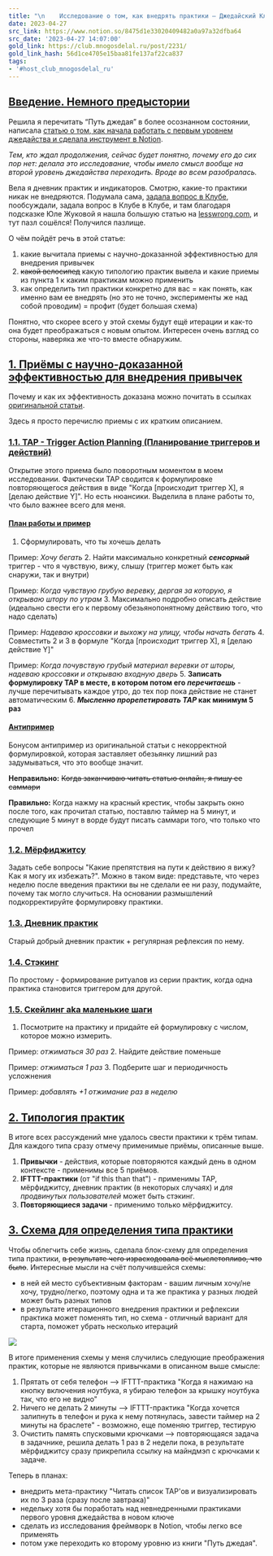 ```yaml
---
title: "\n    Исследование о том, как внедрять практики — Джедайский Клуб \U0001F918✖️\U0001F469‍\U0001F4BB‍\n"
date: 2023-04-27
src_link: https://www.notion.so/8475d1e33020409482a0a97a32dfba64
src_date: '2023-04-27 14:07:00'
gold_link: https://club.mnogosdelal.ru/post/2231/
gold_link_hash: 56d1ce4705e15baa81fe137af22ca837
tags:
- '#host_club_mnogosdelal_ru'
---
```



[Введение. Немного предыстории](#Vvedenie-Nemnogo-predys)
---------------------------------------------------------


Решила я перечитать “Путь джедая” в более осознанном состоянии, написала [статью о том, как начала работать с первым уровнем джедайства и сделала инструмент в Notion](https://club.mnogosdelal.ru/post/2071).


*Тем, кто ждал продолжения, сейчас будет понятно, почему его до сих пор нет: делала это исследование, чтобы имело смысл вообще на второй уровень джедайства переходить. Вроде во всем разобралась.*


Вела я дневник практик и индикаторов. Смотрю, какие-то практики никак не внедряются. Подумала сама, [задала вопрос в Клубе](https://club.mnogosdelal.ru/question/2141), пообсуждали, задала вопрос в Клубе в Клубе, и там благодаря подсказке Юле Жуковой я нашла большую статью на [lesswrong.com](http://lesswrong.com), и тут пазл сошёлся! Получился пазлище.


О чём пойдёт речь в этой статье:


1. какие вычитала приемы с научно-доказанной эффективностью для внедрения привычек
2. ~~какой велосипед~~ какую типологию практик вывела и какие приемы из пункта 1 к каким практикам можно применить
3. как определить тип практики конкретно для вас = как понять, как именно вам ее внедрять (но это не точно, эксперименты же над собой проводим) = профит (будет большая схема)


Понятно, что скорее всего у этой схемы будут ещё итерации и как-то она будет преображаться с новым опытом. Интересен очень взгляд со стороны, наверяка же что-то вместе обнаружим.


[1. Приёмы с научно-доказанной эффективностью для внедрения привычек](#1-Priiomy-s-nauchno-dokaz)
-------------------------------------------------------------------------------------------------


Почему и как их эффективность доказана можно почитать в ссылках [оригинальной статьи](https://www.lesswrong.com/posts/vE7Z2JTDo5BHsCp4T/instrumental-rationality-4-2-creating-habits).


Здесь я просто перечислю приемы с их кратким описанием.


### [1.1. TAP - Trigger Action Planning (Планирование триггеров и действий)](#1-1-TAP-Trigger-Actio)


Открытие этого приема было поворотным моментом в моем исследовании. Фактически TAP сводится к формулировке повторяющегося действия в виде "Когда [происходит триггер Х], я [делаю действие Y]". Но есть нюансики. Выделила в плане работы то, что было важнее всего для меня.


#### [План работы и пример](#Plan-raboty-i-primer)


1. Сформулировать, что ты хочешь делать



 Пример: *Хочу бегать*
2. Найти максимально конкретный ***сенсорный*** триггер - что я чувствую, вижу, слышу (триггер может быть как снаружи, так и внутри)



 Пример: *Когда чувствую грубую веревку, дергая за которую, я открываю штору по утрам*
3. Максимально подробно описать действие (идеально свести его к первому обезьянопонятному действию того, что надо сделать)



 Пример: *Надеваю кроссовки и выхожу на улицу, чтобы начать бегать*
4. Совместить 2 и 3 в формуле "Когда [происходит триггер Х], я [делаю действие Y]"



 Пример: *Когда почувствую грубый материал веревки от шторы, надеваю кроссовки и открываю входную дверь*
5. **Записать формулировку TAP в месте, в котором потом его *перечитаешь*** - лучше перечитывать каждое утро, до тех пор пока действие не станет автоматическим
6. ***Мысленно прорепетировать TAP* как минимум 5 раз**


#### [Антипример](#Antiprimer)


Бонусом антипример из оригинальной статьи с некорректной формулировкой, которая заставляет обезьянку лишний раз задумываться, что это вообще значит.


**Неправильно:** ~~Когда заканчиваю читать статью онлайн, я пишу ее саммари~~


**Правильно:** Когда нажму на красный крестик, чтобы закрыть окно после того, как прочитал статью, поставлю таймер на 5 минут, и следующие 5 минут в ворде будут писать саммари того, что только что прочел


### [1.2. Мёрфиджитсу](#1-2-Miorfidzhitsu)


Задать себе вопросы "Какие препятствия на пути к действию я вижу? Как я могу их избежать?". Можно в таком виде: представьте, что через неделю после введения практики вы не сделали ее ни разу, подумайте, почему так могло случиться. На основании размышлений подкорректируйте формулировку практики.


### [1.3. Дневник практик](#1-3-Dnevnik-praktik)


Старый добрый дневник практик + регулярная рефлексия по нему.


### [1.4. Стэкинг](#1-4-Steking)


По простому - формирование ритуалов из серии практик, когда одна практика становится триггером для другой.


### [1.5. Скейлинг aka маленькие шаги](#1-5-Skeiling-aka-malen)


1. Посмотрите на практику и придайте ей формулировку с числом, которое можно измерить. 



 Пример: *отжиматься 30 раз*
2. Найдите действие поменьше



 Пример: *отжиматься 1 раз*
3. Подберите шаг и периодичность усложнения



 Пример: *добавлять +1 отжимание раз в неделю*


[2. Типология практик](#2-Tipologiia-praktik)
---------------------------------------------


В итоге всех рассуждений мне удалось свести практики к трём типам. Для каждого типа сразу отмечу применимые приёмы, описанные выше.


1. **Привычки** - действия, которые повторяются каждый день в одном контексте - применимы все 5 приёмов.
2. **IFTTT-практики** (от "if this than that") - применимы TAP, мёрфиджитсу, дневник практик (в некоторых случаях) и *для продвинутых пользователей* может быть стэкинг.
3. **Повторяющиеся задачи** - применимо только мёрфиджитсу.


[3. Схема для определения типа практики](#3-Skhema-dlia-opredeleniia)
---------------------------------------------------------------------


Чтобы облегчить себе жизнь, сделала блок-схему для определения типа практики, ~~в результате чего израсходовала всё мыслетопливо, что было~~. Интересные мысли на счёт получившейся схемы:


* в ней ей место субъективным факторам - вашим личным хочу/не хочу, трудно/легко, поэтому одна и та же практика у разных людей может быть разных типов
* в результате итерационного внедрения практики и рефлексии практика может поменять тип, но схема - отличный вариант для старта, поможет убрать несколько итераций


![](https://i.club.mnogosdelal.ru/db230de7f7a95a0f210893ffcfb7bbd35fafb47df5dcb2b3091814682f0afb02.png)



В итоге применения схемы у меня случились следующие преображения практик, которые не являются привычками в описанном выше смысле:

1. Прятать от себя телефон --> IFTTT-практика "Когда я нажимаю на кнопку включения ноутбука, я убираю телефон за крышку ноутбука так, что его не видно"
2. Ничего не делать 2 минуты --> IFTTT-практика "Когда хочется залипнуть в телефон и рука к нему потянулась, завести таймер на 2 минуты на браслете" - возможно, еще поменяю триггер, тестирую
3. Очистить память спусковыми крючками --> повторяющаяся задача в задачнике, решила делать 1 раз в 2 недели пока, в результате мёрфиджитсу сразу прикрепила ссылку на майндмэп с крючками к задаче.


Теперь в планах:


* внедрить мета-практику "Читать список TAP'ов и визуализировать их по 3 раза (сразу после завтрака)"
* недельку хотя бы поработать над невнедренными практиками первого уровня джедайства в новом ключе
* сделать из исследования фреймворк в Notion, чтобы легко все применять
* потом уже переходить ко второму уровню из книги "Путь джедая".